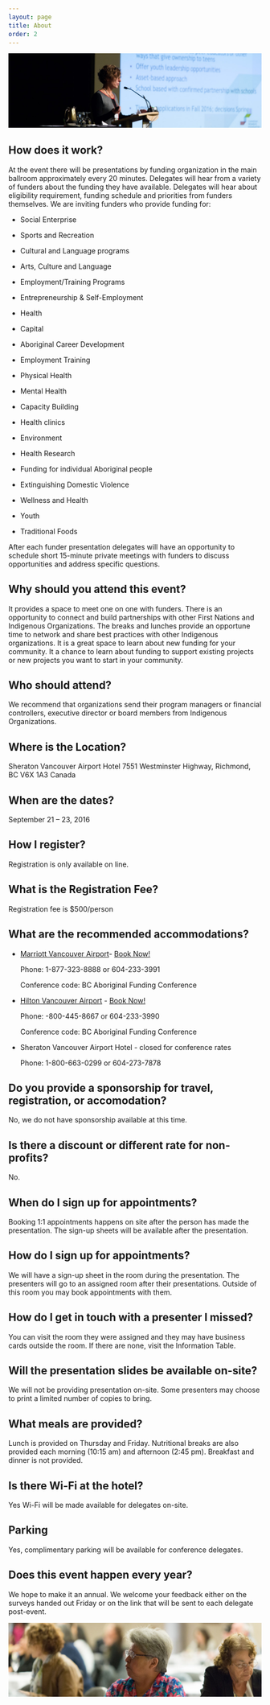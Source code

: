 ```yaml
---
layout: page
title: About
order: 2
---
```


![](/public/img/presenter.jpg)

## How does it work?

At the event there will be presentations by funding organization in the main ballroom approximately every 20 minutes. Delegates will hear from a variety of funders about the funding they have available. Delegates will hear about eligibility requirement, funding schedule and priorities from funders themselves. We are inviting funders who provide funding for: 
 * Social Enterprise

 * Sports and Recreation
 
 * Cultural and Language programs
 
 * Arts, Culture and Language
 
 * Employment/Training Programs
 
 * Entrepreneurship & Self-Employment
 
 * Health
 
 * Capital
 
 * Aboriginal Career Development
 
 * Employment Training
 
 * Physical Health
 
 * Mental Health
 
 * Capacity Building
 
 * Health clinics
 
 * Environment
 
 * Health Research
 
 * Funding for individual Aboriginal people
 
 * Extinguishing Domestic Violence
 
 * Wellness and Health
 
 * Youth
 
 * Traditional Foods

After each funder presentation delegates will have an opportunity to schedule short 15-minute private meetings with funders to discuss opportunities and address specific questions.

## Why should you attend this event?

It provides a space to meet one on one with funders. There is an opportunity to connect and build partnerships with other First Nations and Indigenous Organizations. The breaks and lunches provide an opportune time to network and share best practices with other Indigenous organizations. It is a great space to learn about new funding for your community. It a chance to learn about funding to support existing projects or new projects you want to start in your community. 

## Who should attend?

We recommend that organizations send their program managers or financial controllers, executive director or board members from Indigenous Organizations.

## Where is the Location?

Sheraton Vancouver Airport Hotel
7551 Westminster Highway, Richmond, BC V6X 1A3 Canada

## When are the dates?

September 21 – 23, 2016

## How I register?

Registration is only available on line.

## What is the Registration Fee?

Registration fee is $500/person

## What are the recommended accommodations?

* [Marriott Vancouver Airport](http://www.marriott.com/hotels/travel/yvrsa-vancouver-airport-marriott-hotel/)- [Book Now!](http://cwp.marriott.com/yvrsa/bcafcsep2016/) 

  Phone: 1-877-323-8888 or 604-233-3991
  
  Conference code: BC Aboriginal Funding Conference

* [Hilton Vancouver Airport](http://www3.hilton.com/en/hotels/british-columbia/hilton-vancouver-airport-YVRAHHF/index.html) - [Book Now!](http://www.hilton.com/en/hi/groups/personalized/Y/YVRAHHF-BCAFC-20160921/index.jhtml?WT.mc_id=POG) 

  Phone: -800-445-8667 or 604-233-3990
  
  Conference code: BC Aboriginal Funding Conference
  
* Sheraton Vancouver Airport Hotel - closed for conference rates
 
  Phone: 1-800-663-0299 or 604-273-7878

## Do you provide a sponsorship for travel, registration, or accomodation?

No, we do not have sponsorship available at this time.

## Is there a discount or different rate for non-profits?

No.

## When do I sign up for appointments?

Booking 1:1 appointments happens on site after the person has made the presentation. The sign-up sheets will be available after the presentation.

## How do I sign up for appointments?

We will have a sign-up sheet in the room during the presentation. The presenters will go to an assigned room after their presentations. Outside of this room you may book appointments with them.

## How do I get in touch with a presenter I missed?

You can visit the room they were assigned and they may have business cards outside the room. If there are none, visit the Information Table.

## Will the presentation slides be available on-site?

We will not be providing presentation on-site. Some presenters may choose to print a limited number of copies to bring.

## What meals are provided?

Lunch is provided on Thursday and Friday. Nutritional breaks are also provided each morning (10:15 am) and afternoon (2:45 pm). Breakfast and dinner is not provided.

## Is there Wi-Fi at the hotel?
Yes Wi-Fi will be made available for delegates on-site.

## Parking

Yes, complimentary parking will be available for conference delegates.

## Does this event happen every year?

We hope to make it an annual. We welcome your feedback either on the surveys handed out Friday or on the link that will be sent to each delegate post-event.

![](/public/img/delegate.jpg)
